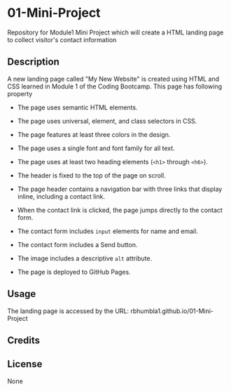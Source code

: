# 01-Mini-Project
Repository for Module1 Mini Project which will create a HTML landing page to collect visitor's contact information
## Description
A new landing page called "My New Website" is created using HTML and CSS learned in Module 1 of the Coding Bootcamp.  This page has following property

* The page uses semantic HTML elements.

* The page uses universal, element, and class selectors in CSS.

* The page features at least three colors in the design.

* The page uses a single font and font family for all text.

* The page uses at least two heading elements (`<h1>` through `<h6>`).

* The header is fixed to the top of the page on scroll.

* The page header contains a navigation bar with three links that display inline, including a contact link.

* When the contact link is clicked, the page jumps directly to the contact form.

* The contact form includes `input` elements for name and email.

* The contact form includes a Send button.

* The image includes a descriptive `alt` attribute.

* The page is deployed to GitHub Pages.

## Usage
The landing page is accessed by the URL: rbhumbla1.github.io/01-Mini-Project

## Credits

## License
None
